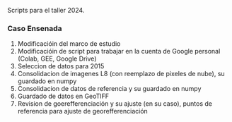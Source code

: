 Scripts para el taller 2024.

### Caso Ensenada
1) Modificacióin del marco de estudio
2) Modificacióin de script para trabajar en la cuenta de Google personal (Colab, GEE, Google Drive)
3) Seleccion de datos para 2015
4) Consolidacion de imagenes L8 (con reemplazo de pixeles de nube), su guardado en numpy
5) Consolidacion de datos de referencia y su guardado en numpy
6) Guardado de datos en GeoTIFF
7) Revision de goerefferenciación y su ajuste (en su caso), puntos de referencia para ajuste de georefferenciación

   
